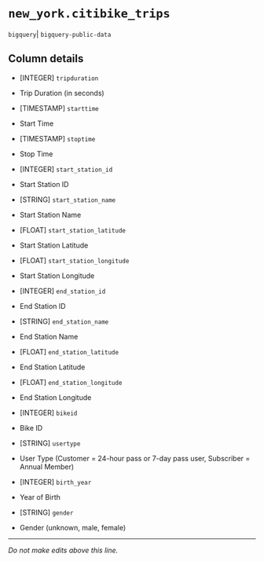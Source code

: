 # `new_york.citibike_trips`
`bigquery`| `bigquery-public-data`

## Column details
* [INTEGER]   `tripduration`
 - Trip Duration (in seconds)
* [TIMESTAMP] `starttime`
 - Start Time
* [TIMESTAMP] `stoptime`
 - Stop Time
* [INTEGER]   `start_station_id`
 - Start Station ID
* [STRING]    `start_station_name`
 - Start Station Name
* [FLOAT]     `start_station_latitude`
 - Start Station Latitude
* [FLOAT]     `start_station_longitude`
 - Start Station Longitude
* [INTEGER]   `end_station_id`
 - End Station ID
* [STRING]    `end_station_name`
 - End Station Name
* [FLOAT]     `end_station_latitude`
 - End Station Latitude
* [FLOAT]     `end_station_longitude`
 - End Station Longitude
* [INTEGER]   `bikeid`
 - Bike ID
* [STRING]    `usertype`
 - User Type (Customer = 24-hour pass or 7-day pass user, Subscriber = Annual Member)
* [INTEGER]   `birth_year`
 - Year of Birth
* [STRING]    `gender`
 - Gender (unknown, male, female)

-------------------------------------------------------------------------------
*Do not make edits above this line.*
